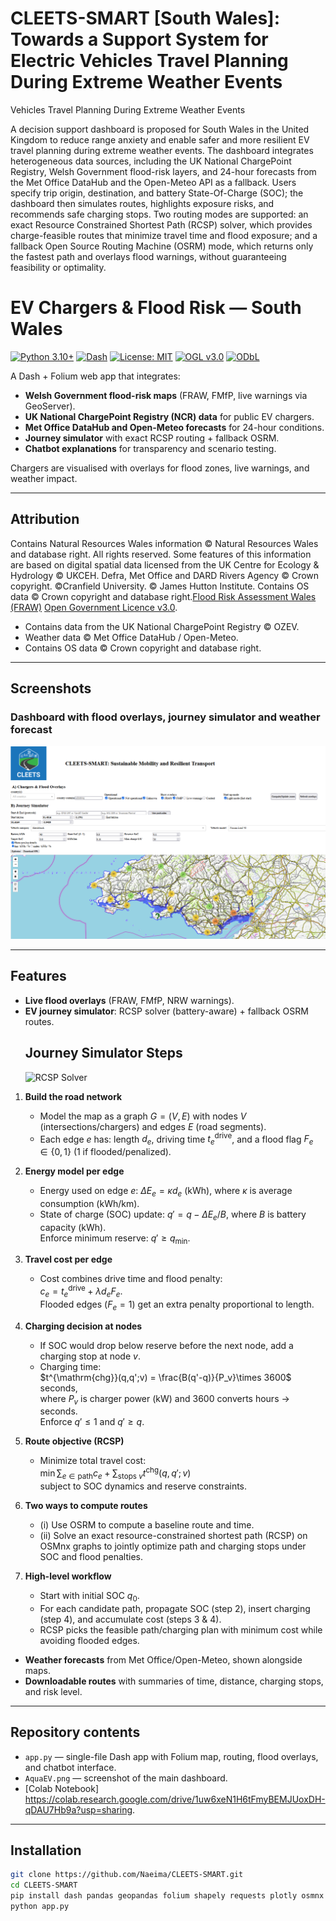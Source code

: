 # CLEETS-SMART [South Wales]: Towards a Support System for Electric Vehicles Travel Planning During Extreme Weather Events

Vehicles Travel Planning During Extreme Weather Events  

A decision support dashboard is proposed for South Wales in the United Kingdom to reduce range anxiety and enable safer and more resilient EV travel planning during extreme weather events. The dashboard integrates heterogeneous data sources, including the UK National ChargePoint Registry, Welsh Government flood-risk layers, and 24-hour forecasts from the Met Office DataHub and the Open-Meteo API as a fallback. Users specify trip origin, destination, and battery State-Of-Charge (SOC); the dashboard then simulates routes, highlights exposure risks, and recommends safe charging stops. Two routing modes are supported: an exact Resource Constrained Shortest Path (RCSP) solver, which provides charge-feasible routes that minimize travel time and flood exposure; and a fallback Open Source Routing Machine (OSRM) mode, which returns only the fastest path and overlays flood warnings, without guaranteeing feasibility or optimality. 

# EV Chargers & Flood Risk — South Wales  

[![Python 3.10+](https://img.shields.io/badge/python-3.10+-blue.svg)](https://www.python.org/)  [![Dash](https://img.shields.io/badge/Dash-2.x-brightgreen.svg)](https://dash.plotly.com/)  [![License: MIT](https://img.shields.io/badge/License-MIT-yellow.svg)](LICENSE) [![OGL v3.0](https://img.shields.io/badge/Data%20License-OGL--UK--3.0-lightgrey.svg)](http://www.nationalarchives.gov.uk/doc/open-government-licence/version/3/) [![ODbL](https://img.shields.io/badge/Data%20License-ODbL-orange.svg)](https://www.openstreetmap.org/copyright)  

A Dash + Folium web app that integrates:  
- **Welsh Government flood-risk maps** (FRAW, FMfP, live warnings via GeoServer).  
- **UK National ChargePoint Registry (NCR) data** for public EV chargers.  
- **Met Office DataHub and Open-Meteo forecasts** for 24-hour conditions.  
- **Journey simulator** with exact RCSP routing + fallback OSRM.  
- **Chatbot explanations** for transparency and scenario testing.  

Chargers are visualised with overlays for flood zones, live warnings, and weather impact.  

---

## Attribution  

Contains Natural Resources Wales information © Natural Resources Wales and database right. All rights reserved. Some features of this information are based on digital spatial data licensed from the UK Centre for Ecology & Hydrology © UKCEH. Defra, Met Office and DARD Rivers Agency © Crown copyright. ©Cranfield University. © James Hutton Institute. Contains OS data © Crown copyright and database right.[Flood Risk Assessment Wales (FRAW)](https://datamap.gov.wales/layergroups/inspire-nrw:FloodRiskAssessmentWales) [Open Government Licence v3.0](https://www.nationalarchives.gov.uk/doc/open-government-licence/version/3/).    
- Contains data from the UK National ChargePoint Registry © OZEV.  
- Weather data © Met Office DataHub / Open-Meteo.  
- Contains OS data © Crown copyright and database right.  

---

## Screenshots  

### Dashboard with flood overlays, journey simulator and weather forecast  
![CLEETS-SMART Dashboard](DASH.png)  

---

## Features  
- **Live flood overlays** (FRAW, FMfP, NRW warnings).  
- **EV journey simulator**: RCSP solver (battery-aware) + fallback OSRM routes.
  ## Journey Simulator Steps
  ![RCSP Solver](RCSP.jpg)
  
1. **Build the road network**
   - Model the map as a graph $G=(V,E)$ with nodes $V$ (intersections/chargers) 
     and edges $E$ (road segments).
   - Each edge $e$ has: length $d_e$, driving time $t^{\mathrm{drive}}_e$, 
     and a flood flag $F_e \in \{0,1\}$ (1 if flooded/penalized).

2. **Energy model per edge**
   - Energy used on edge $e$: $\Delta E_e = \kappa d_e$ (kWh), where $\kappa$ is 
     average consumption (kWh/km).
   - State of charge (SOC) update: $q' = q - \Delta E_e / B$, where $B$ is 
     battery capacity (kWh).  
     Enforce minimum reserve: $q' \ge q_{\min}$.

3. **Travel cost per edge**
   - Cost combines drive time and flood penalty:  
     $c_e = t^{\mathrm{drive}}_e + \lambda d_e F_e$.  
     Flooded edges ($F_e=1$) get an extra penalty proportional to length.

4. **Charging decision at nodes**
   - If SOC would drop below reserve before the next node, add a charging stop at node $v$.
   - Charging time:  
     $t^{\mathrm{chg}}(q,q';v) = \frac{B(q'-q)}{P_v}\times 3600$ seconds,  
     where $P_v$ is charger power (kW) and 3600 converts hours → seconds.  
     Enforce $q' \le 1$ and $q' \ge q$.

5. **Route objective (RCSP)**
   - Minimize total travel cost:  
     $\min \sum_{e \in \text{path}} c_e + \sum_{\text{stops } v} t^{\mathrm{chg}}(q,q';v)$  
     subject to SOC dynamics and reserve constraints.

6. **Two ways to compute routes**
   - (i) Use OSRM to compute a baseline route and time.  
   - (ii) Solve an exact resource-constrained shortest path (RCSP) on OSMnx graphs 
     to jointly optimize path and charging stops under SOC and flood penalties.

7. **High-level workflow**
   - Start with initial SOC $q_0$.  
   - For each candidate path, propagate SOC (step 2), insert charging (step 4), 
     and accumulate cost (steps 3 & 4).  
   - RCSP picks the feasible path/charging plan with minimum cost while avoiding flooded edges.

- **Weather forecasts** from Met Office/Open-Meteo, shown alongside maps.  
- **Downloadable routes** with summaries of time, distance, charging stops, and risk level.  

---

## Repository contents  
- `app.py` — single-file Dash app with Folium map, routing, flood overlays, and chatbot interface.  
- `AquaEV.png` — screenshot of the main dashboard.  
- [Colab Notebook] https://colab.research.google.com/drive/1uw6xeN1H6tFmyBEMJUoxDH-qDAU7Hb9a?usp=sharing.
---

## Installation  
```bash
git clone https://github.com/Naeima/CLEETS-SMART.git
cd CLEETS-SMART
pip install dash pandas geopandas folium shapely requests plotly osmnx
python app.py
